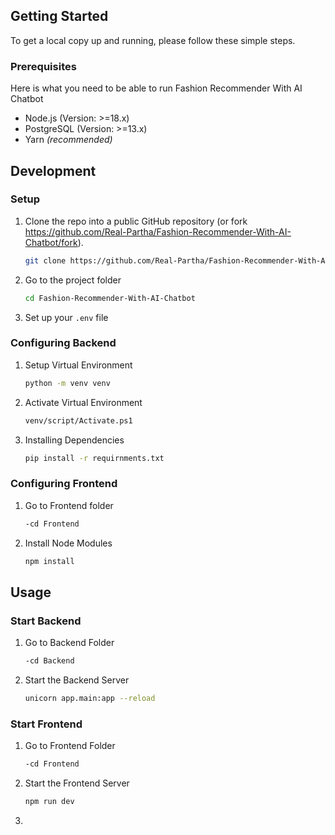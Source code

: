 ## Getting Started

To get a local copy up and running, please follow these simple steps.

### Prerequisites

Here is what you need to be able to run Fashion Recommender With AI Chatbot

- Node.js (Version: >=18.x)
- PostgreSQL (Version: >=13.x)
- Yarn _(recommended)_

## Development

### Setup

1. Clone the repo into a public GitHub repository (or fork https://github.com/Real-Partha/Fashion-Recommender-With-AI-Chatbot/fork).

   ```sh
   git clone https://github.com/Real-Partha/Fashion-Recommender-With-AI-Chatbotgit
   ```

2. Go to the project folder

   ```sh
   cd Fashion-Recommender-With-AI-Chatbot
   ```

3. Set up your `.env` file


### Configuring Backend

1. Setup Virtual Environment
    ```sh
    python -m venv venv
    ```

2. Activate Virtual Environment
    ```sh
    venv/script/Activate.ps1
    ```

3. Installing Dependencies
    ```sh
    pip install -r requirnments.txt
    ```

### Configuring Frontend

1. Go to Frontend folder
    ```sh
    -cd Frontend
    ```

2. Install Node Modules
    ```sh
    npm install
    ```

## Usage

### Start Backend

1. Go to Backend Folder
    ```sh
    -cd Backend
    ```

2. Start the Backend Server
    ```sh
    unicorn app.main:app --reload
    ```
### Start Frontend

1. Go to Frontend Folder
    ```sh
    -cd Frontend
    ```

2. Start the Frontend Server
    ```sh
    npm run dev
    ```

3.
